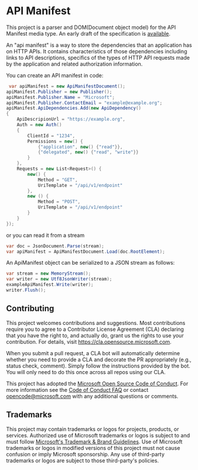 # API Manifest

This project is a parser and DOM(Document object model) for the API Manifest media type.  An early draft of the specification is [available](https://darrelmiller.github.io/api-manifest/draft-darrelmiller-apimanifest.html).

An "api manifest" is a way to store the dependencies that an application has on HTTP APIs. It contains characteristics of those dependencies including links to API descriptions, specifics of the types of HTTP API requests made by the application and related authorization information.

You can create an API manifest in code:

```csharp
 var apiManifest = new ApiManifestDocument();
apiManifest.Publisher = new Publisher();
apiManifest.Publisher.Name = "Microsoft";
apiManifest.Publisher.ContactEmail = "example@example.org";
apiManifest.ApiDependencies.Add(new ApiDependency()
{
    ApiDescripionUrl = "https://example.org",
    Auth = new Auth()
    {
        ClientId = "1234",
        Permissions = new() {
            {"application", new() {"read"}},
            {"delegated", new() {"read", "write"}}
        }
    },
    Requests = new List<Request>() {
        new() {
            Method = "GET",
            UriTemplate = "/api/v1/endpoint"
        },
        new () {
            Method = "POST",
            UriTemplate = "/api/v1/endpoint"
        }
    }
});
```

or you can read it from a stream

```csharp
var doc = JsonDocument.Parse(stream);
var apiManifest = ApiManifestDocument.Load(doc.RootElement);
```

An ApiManifest object can be serialized to a JSON stream as follows:

```csharp
var stream = new MemoryStream();
var writer = new Utf8JsonWriter(stream);
exampleApiManifest.Write(writer);
writer.Flush();
```

## Contributing

This project welcomes contributions and suggestions.  Most contributions require you to agree to a
Contributor License Agreement (CLA) declaring that you have the right to, and actually do, grant us
the rights to use your contribution. For details, visit https://cla.opensource.microsoft.com.

When you submit a pull request, a CLA bot will automatically determine whether you need to provide
a CLA and decorate the PR appropriately (e.g., status check, comment). Simply follow the instructions
provided by the bot. You will only need to do this once across all repos using our CLA.

This project has adopted the [Microsoft Open Source Code of Conduct](https://opensource.microsoft.com/codeofconduct/).
For more information see the [Code of Conduct FAQ](https://opensource.microsoft.com/codeofconduct/faq/) or
contact [opencode@microsoft.com](mailto:opencode@microsoft.com) with any additional questions or comments.

## Trademarks

This project may contain trademarks or logos for projects, products, or services. Authorized use of Microsoft 
trademarks or logos is subject to and must follow 
[Microsoft's Trademark & Brand Guidelines](https://www.microsoft.com/en-us/legal/intellectualproperty/trademarks/usage/general).
Use of Microsoft trademarks or logos in modified versions of this project must not cause confusion or imply Microsoft sponsorship.
Any use of third-party trademarks or logos are subject to those third-party's policies.
